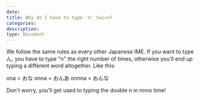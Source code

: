 ```yaml
---
date:
title: Why do I have to type 'n' twice?
categories:
description:
type: Document
---
```

We follow the same rules as every other Japanese IME. If you want to type ん, you have to type "n" the right number of times, otherwise you’ll end up typing a different word altogether. Like this:

ona = おな
onna = おんあ
onnna = おんな

Don't worry, you’ll get used to typing the double n in nnno time!
